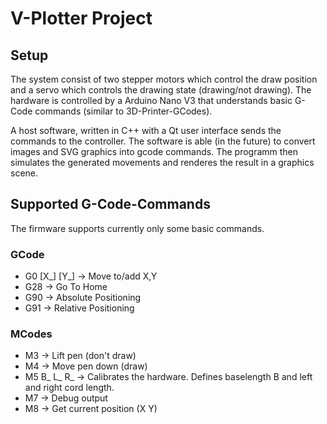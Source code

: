 # V-Plotter Project

## Setup
The system consist of two stepper motors which control the draw position and a servo which controls the drawing state (drawing/not drawing).
The hardware is controlled by a Arduino Nano V3 that understands basic G-Code commands (similar to 3D-Printer-GCodes).

A host software, written in C++ with a Qt user interface sends the commands to the controller. The software is able (in the future) to convert images and SVG graphics into gcode commands. The programm then simulates the generated movements and renderes the result in a graphics scene.


## Supported G-Code-Commands

The firmware supports currently only some basic commands.
### GCode
- G0 \[X\_\] \[Y\_\]  -> Move to/add X,Y
- G28                 -> Go To Home
- G90                 -> Absolute Positioning
- G91                 -> Relative Positioning

### MCodes
- M3                  -> Lift pen (don't draw)
- M4                  -> Move pen down (draw)
- M5 B\_ L\_ R\_      -> Calibrates the hardware. Defines baselength B and left and right cord length.
- M7                  -> Debug output
- M8                  -> Get current position (X Y)
